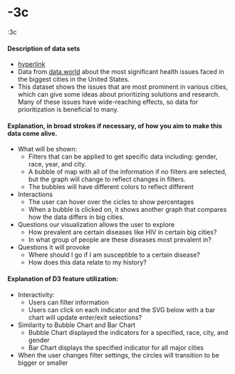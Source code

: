 # -3c
:3c
#### Description of data sets
* [hyperlink](https://data.world/health/big-cities-health/workspace/file?filename=Big_Cities_Health_Data_Inventory.csv)
* Data from [data.world](data.world) about the most significant health issues faced in the biggest cities in the United States.
* This dataset shows the issues that are most prominent in various cities, which can give some ideas about prioritizing solutions and research. Many of these issues have wide-reaching effects, so data for prioritization is beneficial to many.
#### Explanation, in broad strokes if necessary, of how you aim to make this data come alive.
* What will be shown:
  * Filters that can be applied to get specific data including: gender, race, year, and city. 
  * A bubble of map with all of the information if no filters are selected, but the graph will change to reflect changes in filters. 
   * The bubbles will have different colors to reflect different 
* Interactions
  * The user can hover over the cicles to show percentages
  * When a bubble is clicked on, it shows another graph that compares how the data differs in big cities. 
* Questions our visualization allows the user to explore
  * How prevalent are certain diseases like HIV in certain big cities?
  * In what group of people are these diseases most prevalent in?
* Questions it will provoke
  * Where should I go if I am susceptible to a certain disease?
  * How does this data relate to my history?

#### Explanation of D3 feature utilization:
* Interactivity:
  * Users can filter information
  * Users can click on each indicator and the SVG below with a bar chart will update
enter/exit selections?
* Similarity to Bubble Chart and Bar Chart
  * Bubble Chart displayed the indicators for a specified, race, city, and gender
  * Bar Chart displays the specified indicator for all major cities
* When the user changes filter settings, the circles will transition to be bigger or smaller
